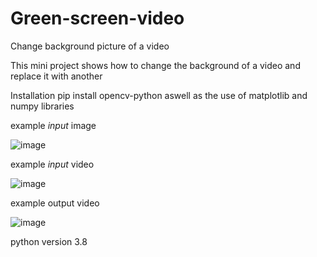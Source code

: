 # Green-screen-video
Change background picture of a video

This mini project shows how to change the background of a video and replace it with another

Installation
pip install opencv-python aswell as the use of matplotlib and numpy libraries

example *input* image

![image](https://user-images.githubusercontent.com/57463439/163840775-42e5d08b-9d14-4777-9425-98221411666b.png)

example *input* video

![image](https://user-images.githubusercontent.com/57463439/163840839-a106ef9d-343f-4e67-95c3-99e0b339c607.png)


example output video

![image](https://user-images.githubusercontent.com/57463439/163840930-1a008bae-f838-425a-b092-8978ab0c058b.png)


python version 3.8

